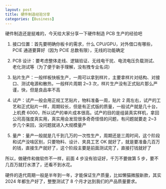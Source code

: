 ```yaml
---
layout: post
title: 硬件制造经验分享
categories: [Business]
---
```


硬件制造还是挺难的，今天给大家分享一下硬件制造 PCB 生产的经验吧

1. 接口位置：首先要明确你板卡的需求，什么 CPU/GPU，对外借口有哪些， PCIE 通道要算好（因为 PCIE 总数有限），无线的功能确定

2. PCB 设计：要考虑整体走线、逻辑验证、无线电干扰、电流电压负载测试、老化测试等（为了便于新手理解，没有拽专业名词）

3. 贴片生产：一般样板快板生产，一周可以拿到样片，主要拿样片对结构、对接口、测试电源和散热，一般样片周期 2~3 次，样片生产没有正式贴片那么严谨，快，但是良品率不高

4. 试产：试产一般会用正规工艺贴片，物料准备一周，贴片 2 周左右，试产的工艺和正式贴片一样，周期较长，但是有正式版的质量，一般试产就是几十台，上机费 6000，所以试产的单片成本很高。试产的目的是组装真实样机，拿回公司高强度真实用，真实用会发现很多奇奇怪怪的问题，有问题就要走 2~3 步几个来回，没问题就进入大规模量产

5. 量产：量产一般就是几千到几万的一次性生产，周期还是三周时间，这个阶段和试产没啥区别，只要物料、设计、夹具工艺 OK 就好了，就是要准备几百万的钱，直接生产就好了，这个阶段主要是前面测试完了，直接打钱就好了

所以，做硬件和做软件不一样，前面 4 步没有验证好，千万不要做第 5 步，要不几百万就打水漂了，还看不到水花。

硬件的迭代周期一般是半年到一年，才能保证生产质量，比如懒猫微服新款，其实 2024 年都生产好了，整整测试了 8 个月才达到我们的产品质量要求。
